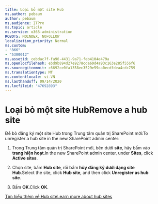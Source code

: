 ```yaml
---
title: Loại bỏ một site Hub
ms.author: pebaum
author: pebaum
ms.audience: ITPro
ms.topic: article
ms.service: o365-administration
ROBOTS: NOINDEX, NOFOLLOW
localization_priority: Normal
ms.custom:
- "866"
- "5300012"
ms.assetid: cebdac7f-fa90-4431-9a71-feb4104e479a
ms.openlocfilehash: ebd9b894d27e9278cda69d4a93c163e285f556f6
ms.sourcegitcommit: c6692ce0fa1358ec3529e59ca0ecdfdea4cdc759
ms.translationtype: MT
ms.contentlocale: vi-VN
ms.lasthandoff: 09/14/2020
ms.locfileid: "47692893"
---
```

# <a name="remove-a-hub-site"></a><span data-ttu-id="4158a-102">Loại bỏ một site Hub</span><span class="sxs-lookup"><span data-stu-id="4158a-102">Remove a hub site</span></span>

<span data-ttu-id="4158a-103">Để bỏ đăng ký một site Hub trong Trung tâm quản trị SharePoint mới:</span><span class="sxs-lookup"><span data-stu-id="4158a-103">To unregister a hub site in the new SharePoint admin center:</span></span>
  
1. <span data-ttu-id="4158a-104">Trong Trung tâm quản trị SharePoint mới, bên dưới **site**, hãy bấm vào **trang hiện hoạt**.</span><span class="sxs-lookup"><span data-stu-id="4158a-104">In the new SharePoint admin center, under **Sites**, click **Active sites**.</span></span>

2. <span data-ttu-id="4158a-105">Chọn site, bấm **Hub site**, rồi bấm **hủy đăng ký dưới dạng site Hub**.</span><span class="sxs-lookup"><span data-stu-id="4158a-105">Select the site, click **Hub site**, and then click **Unregister as hub site**.</span></span>

3. <span data-ttu-id="4158a-106">Bấm **OK**.</span><span class="sxs-lookup"><span data-stu-id="4158a-106">Click **OK**.</span></span>

[<span data-ttu-id="4158a-107">Tìm hiểu thêm về Hub site</span><span class="sxs-lookup"><span data-stu-id="4158a-107">Learn more about hub sites</span></span>](https://support.office.com/article/what-is-a-sharepoint-hub-site-fe26ae84-14b7-45b6-a6d1-948b3966427f)
  